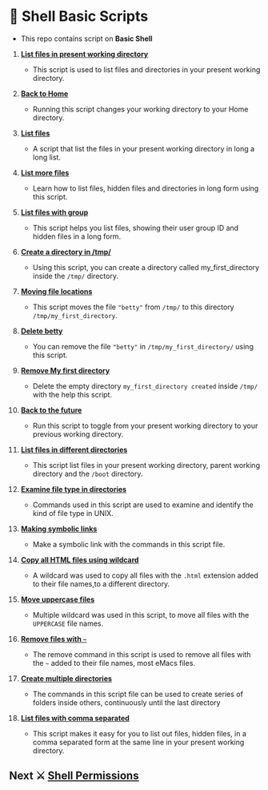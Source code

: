 # **:shell: Shell Basic Scripts**

- This repo contains script on **Basic Shell**

1. **[List files in present working directory](./1-listit)**
    - This script is used to list files and directories in your present working directory.

1. **[Back to Home](./2-bring_me_home)** 
    - Running this script changes your working directory to your Home directory.

1. **[List files](./3-listfiles)**
    - A script that list the files in your present working directory in long a long list.

1. **[List more files](./4-listmorefiles)**
    - Learn how to list files, hidden files and directories in long form using this script.

1. **[List files with group](./5-listfilesdigitonly)**
    - This script helps you list files, showing their user group ID and hidden files in a long form.

1. **[Create a directory in /tmp/](6-firstdirectory)**
    - Using this script, you can create a directory called my_first_directory inside the `/tmp/` directory.

1. **[Moving file locations](./7-movethatfile)**
    - This script moves the file `"betty"` from `/tmp/` to this directory `/tmp/my_first_directory`.

1. **[Delete betty](./8-firstdelete)**
    - You can remove the file `"betty"` in `/tmp/my_first_directory/` using this script.

1. **[Remove My first directory](./9-firstdirdeletion)**
    - Delete the empty directory `my_first_directory created` inside `/tmp/` with the help this script.

1. **[Back to the future](./10-back)**
    - Run this script to toggle from your present working directory to your previous working directory.

1. **[List files in different directories](./11-lists)**
    - This script list files in your present working directory, parent working directory and the `/boot` directory.

1. **[Examine file type in directories](./12-file_type)**
    - Commands used in this script are used to examine and identify the kind of file type in UNIX.

1. **[Making symbolic links](./13-symbolic_link)**
    - Make a symbolic link with the commands in this script file. 

1. **[Copy all HTML files using wildcard](./14-copy_html)**
    - A wildcard was used to copy all files with the `.html` extension added to their file names,to a different directory.

1. **[Move uppercase files](./100-lets_move)**
    - Multiple wildcard was used in this script, to move all files with the `UPPERCASE` file names.

1. **[Remove files with `~`](./101-clean_emacs)**
    - The remove command in this script is used to remove all files with the `~` added to their file names, most eMacs files.

1. **[Create multiple directories](./102-tree)**
    - The commands in this script file can be used to create series of folders inside others, continuously until the last directory

1. **[List files with comma separated](./103-commas)**
    - This script makes it easy for you to list out files, hidden files, in a comma separated form at the same line in your present working directory.


## **Next :crossed_swords: [Shell Permissions](../0x01-shell_permissions/README.md)**